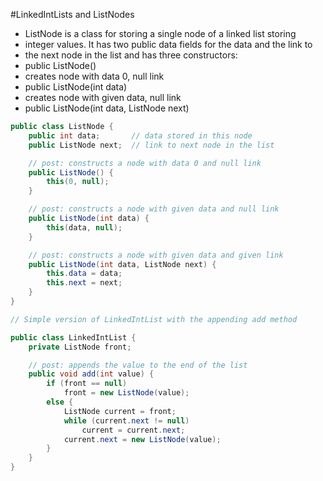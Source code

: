 #LinkedIntLists and ListNodes

* ListNode is a class for storing a single node of a linked list storing
* integer values.  It has two public data fields for the data and the link to
* the next node in the list and has three constructors:
*   public ListNode()
*   creates node with data 0, null link
*   public ListNode(int data)
*   creates node with given data, null link
*   public ListNode(int data, ListNode next)

```java
public class ListNode {
    public int data;       // data stored in this node
    public ListNode next;  // link to next node in the list

    // post: constructs a node with data 0 and null link
    public ListNode() {
        this(0, null);
    }

    // post: constructs a node with given data and null link
    public ListNode(int data) {
        this(data, null);
    }

    // post: constructs a node with given data and given link
    public ListNode(int data, ListNode next) {
        this.data = data;
        this.next = next;
    }
}

// Simple version of LinkedIntList with the appending add method

public class LinkedIntList {
    private ListNode front;

    // post: appends the value to the end of the list
    public void add(int value) {
        if (front == null)
            front = new ListNode(value);
        else {
            ListNode current = front;
            while (current.next != null)
                current = current.next;
            current.next = new ListNode(value);
        }
    }
}
```
